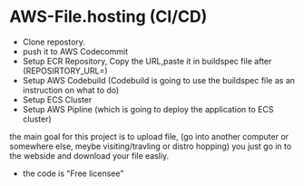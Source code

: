 # AWS-File.hosting (CI/CD)

- Clone repostory.
- push it to AWS Codecommit
- Setup ECR Repository, Copy the URL,paste it in buildspec file after (REPOSIRTORY_URL=)
- Setup AWS Codebuild (Codebuild is going to use the buildspec file as an instruction on what to do)
- Setup ECS Cluster
- Setup AWS Pipline (which is going to deploy the application to ECS cluster)



the main goal for this project is to upload file, (go into another computer or somewhere else, meybe visiting/travling or distro hopping) you just go in to the webside and download your file easliy.

- the code is "Free licensee"
